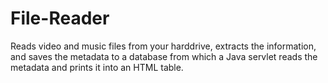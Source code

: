 # File-Reader
Reads video and music files from your harddrive, extracts the information, and saves the metadata to a database from which a Java servlet reads the metadata and prints it into an HTML table.
